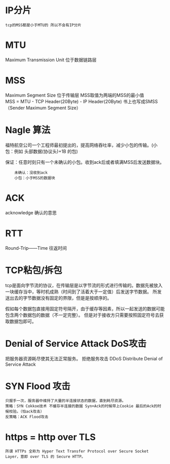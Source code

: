# IP分片 
    tcp的MSS都是小于MTU的 所以不会有IP分片

# MTU
Maximum Transmission Unit 位于数据链路层 

# MSS
Maximum Segment Size  位于传输层 MSS取值为两端的MSS的最小值  
MSS = MTU - TCP Header(20Byte) - IP Header(20Byte)
书上也写成SMSS（Sender Maximum Segment Size）

# Nagle 算法
福特航空公司一个工程师最初提出的，提高网络吞吐率，减少小包的传输。(小包：例如 头部数据(协议头)+1B 的包)

保证：任意时刻只有一个未确认的小包。收到ack后或者填满MSS后发送数据块。

        未确认：没收到ack
        小包：小于MSS的数据块
        
        
# ACK
acknowledge 确认的意思

# RTT
 Round-Trip——Time 往返时间
 
# TCP粘包/拆包
  tcp是面向字节流的协议，在传输层是以字节流的形式进行传输的。数据先被放入一块缓存当中，等时机成熟（时间到了活着大于一定值）后发送字节数据。
  所发送出去的字节数据没有固定的界限，但是是按顺序的。
  
  假如每个数据包直接用固定符号隔开，由于缓存等因素，所以一起发送的数据可能包含两个数据包的数据（不一定完整）。
  但是对于接收方只需要按照固定符号去获取数据包即可。

# Denial of Service Attack  DoS攻击 
  把服务器资源耗尽使其无法正常服务。
  拒绝服务攻击
  DDoS Distribute Denial of Service Attack
  
# SYN Flood 攻击
    只握手一次，服务器中维持了大量的半连接状态的数据，直到耗尽资源。
    策略：SYN Cokkoe技术 不缓存半连接的数据 Syn+Ack的时候带上Cookie 最后的Ack的时候校验。（怕ack攻击）
    反策略：ACK Flood攻击
    
    
# https = http over TLS

    所谓 HTTPs 全称为 Hyper Text Transfer Protocol over Secure Socket Layer，意即 over TLS 的 Secure HTTP。